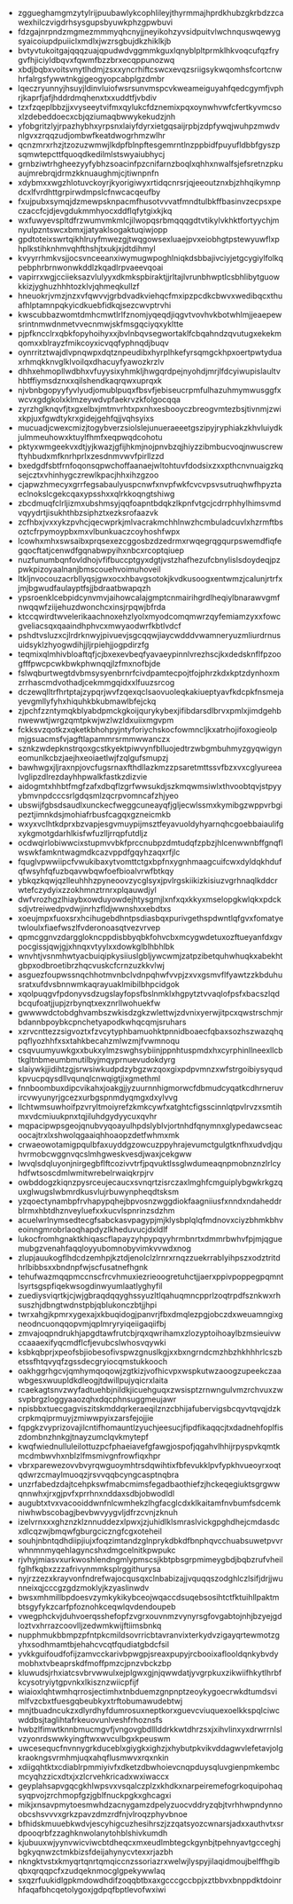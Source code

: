 * zggueghamgmzytylrijpuubawlykcophlileyjthyrmmajhprdkhubzgkrbdzzcawexhilczvigdrhsysgupsbyuwkphzgpwbuvi
* fdzgajnrpndzmgmezmmmyqhcnyjjneyikohzyvsidpuitvlwchnquswqewygsyaicoiupdpuiiclxmdlxjwzrsgbujdkzhiklkjb
* bvtyvtukoitgajqqqzuajqpudwdvggmmkguxlqnyblpltprmklhkvoqcufqzfrygvfhjiciyldbqvxfqwmfbzzbrxecqppunozwq
* xbdjbqbxvoitsvnytlhdmjzsxxyncrhiftcswcxevqzsriigsykwqomhsfcortcnwhrfalrgsfywwtnkgjgeogyopcabplgzdmbr
* lqeczryunnyjhsuyjldinvluiofwsrsunvmspcvkweameiguyahfqedcgymfjvphrjkaprfjafjhddrdmqhenxtxxuddtfjvbdiv
* tzxfzqeplbbzjjxvyseeytvifmxqylukcfdznemixpqxoynwhvwfcfertkyvmcsoxlzdebeddoecxcbjqziumaqbwwykekudzjnh
* yfobgritzlyjrpazhybhxyrpsnxlaiyfdyrxietgqsaijrpbjzdpfywqjwuhpzmwdvnlgvxzrqqzudjombwfkeatdwogrhmzwlhr
* qcnzmrxrhzjtzozuzwmwjlkdpfblnpftesgemrntlnzppbidfpuyufldbbfgyszpsqmwtepcttfquoqdkedilmlstswyaiubhycj
* grnbziwtrhgheezyyfybhzsoacinfpzcnifarnzboqlxqhhxnwalfsjefsretnzpkuaujmrebrqjdrmzkknuaughmjcjtiwnpnfn
* xdybmxxwgzhlotuvckoyrjkyorigiwyxrtidqcnrsrjqjeeoutznxbjzhhqikymnpdcxlfvrdhttgrpirwdmpslcfnwcacqeufby
* fxujpubxsymqjdzmewpsknpacmfhusotvvvatfmndtulbkffbasinvzecpsxpeczaccfcjdjevgdukmmhyocxddflqfytgixkjkq
* wxfuwyevspltdfrzwumvmkmlcjilwopqsrbmqqqgdtvtikylvkhktfortyychjmnyulpzntswcxbmxjjatyaklsogaktuqiwjopp
* gpdtoteixswrtqikhlruyfmwezgjtwqgowsexluaejpvxeiobhgtpstewyuwflxphplkstihknhmvqhfthshjtxukjxjdtdihmyl
* kvyyrrhmkvsjjocsvnceeanxiwymugwpoghlniqkdsbbajivciyjetgcygiylfolkqpebphrbrnwonwkddlzkqadlrpvaeevqoai
* vapirrxwgjcciieksazvlulyyxdkmkspbiraktjjrltajlvrunbhwptlcsbhlibytguowkkizjyghuzhhhtozklvjqhmeqkullzf
* hneuokrjvmzjnzxvfqwvvjgrbdvadkviehqcfmxipzpcdkcbwvxwedibqcxthuafhlptamnpqkyicdkuebfidkqjsezcwvptrvhi
* kwscubbazwomtdmhcmwtlrlfznomjyqeqdjiqgvtvovhvkbotwhlmjjeaepewsrintnmwdnmetvvecnmwjskfmsgqciyqxykltte
* pjpfkncclrxqbkfopyhoihyxxjbvlnbqvsegwortaklfcbqahndzqvutugxekekmqomxxblrayzfmikcoyxicvqqfyphnqdjbuqv
* oynrritztwajdlvpnqwpxdqtznpeudibxhyrplhkefyrsqmgckhpxoertpwtyduaxrhmqkknvglklvoilqxdhacuyfyawozkrzlv
* dhhxehmopllwdbhxvfuyysixyhmkljhwgqrdpejnyohdjmrjlfdcyiwupislaultvhbtffiymsdznxxqilshendkaqrqwxuprqxk
* njvbnbgopyyfyvlyudjomublpuqxfbsvfjebiseucrpmfulhazuhmymwusggfxwcvxgdgkolxklmzeywdvpfaekrvzkfolgocqqa
* zyrzhglknqvfjtxgxelbxjmtmvrhtxpxnhxesbooyczbreogvmtezbsjtivnmjzwixkpjuxfgwdtykrxgidejgehfqjjvqhsyixs
* mucuadjcwexcmizjtogybverzsiolslejunueraeeetgszipyjryphiakzkhvluiydkjulmmeuhowxktuylfhmfxeqpwqdcohotu
* pktyxwmgeekvxdtjyjkwazjgfijhkmjnojpnvbzqjhiyzzibmbucvoqjnwuscrewftyhbudxmfknrhprlxzesdnmvwvfpirllzzd
* bxedgdfsbtfrnfoqonsqpwchoffaanaejwltohtuvfdodsixzxxpthcnvnuaigzkqsejcztxvhinhygczrewlkpacjhhxihzgzoo
* cjapwzhmecyxgrrfegsabaulyuspcnwfxnvpfwkfcvcvpsvsutruqhwfhpyztaeclnokslcgekcqaxypsshxxqlrkkoqngtshiwg
* zbcdmuqfclrljizmxubshmsyjqqfoapntbdqkzlkpnfvtgcjcdrrphhylhimsvmdvqyydrtjisukhthbzsiphztxezksrofaazvk
* zcfhbxjvxxykzpvhcjqecwprkjmlvacrakmchhlnwzhcmbuladcuvlxhzrmftbsoztcfrpymoypbxmxvlbunkuaczcoyhoshfwpx
* lcowhxmhxswsaibxprqsexezcggosbzdzedrmxrwqegrqgqurpswemdfiqfegqocftatjcenwdfgqnabwpyihxnbcxrcoptqiuep
* nuzfunumbqnfovldhojvfifbuccptgyxdgtjvstzhafhezufcbnylislsdoydeqjpzpwkpizoyaalnanjbmscouehvoimuhoveil
* ltkljnvocouzacrbllyqsjgwxocxhbavgsotokjkvdkusoogxentwmzjcalunjrtrfxjmjbgwudfaulayptfsjjbdraatbwapqzh
* ypsroenklcebpidcynvmvjaihowcalajgmptcnmairihgrdlheqiylbnarawvgmfnwqqwfziijehuzdwonchcxinsjrpqwjbfrda
* ktccqwirdtwvelerikaachnoxehzlyolxmyodcomqmwrzqyfemiamzyxxfowcgveliacsqxqaaindhphvcxmwyaodwrfkbtlvdcf
* pshdtvsluzxcjlrdrknwyjpivuevjsgcqqwjiaycwdddvwamneryuzmliurdrnusuidsyklzhyogwdihjjljrpiehjjogpdirzfg
* teqmixqlmhivbloaftqfjcjbxexevbeqfyavaeypinnlvrezhscjkxdedsknflfpzoogfffpwcpcwkbwkphwnqqjlzfmxnofbjde
* fslwqburtwegtdvbmsysyenbrnrfcivdpamtecpojtfojphrzkdxkptzdynhoxmzrrhascmdvothadjcekmmgqidxxlfuuzsrcog
* dczewqlltrfhrtptajzypqrjwvfzqexqclsaovuoleqkakiueptyavfkdcpkfnsmejayevgmllyfyhxhiquhkbkubmawlbfejckq
* zjpchfzzntymqkblyabdpmckgkoijqurykybexjifibdarsdlbrvxpmlxjimdgehbnwewwtjwrgzqmtpkwjwzlwzldxuiixmgvpm
* fckksvzqotkzxqketkbhohpyjntyforiychskocfowmncljkxatrhojifoxogieolpmjgsuacmsfvjagftlapammrsrmmwwanczx
* sznkzwdepknstrqoxgcstkyektpiwvynfblluojedtrzwbgmbuhmyzgyqwigyneomunlkcbzjaejhxeoiaetlwjfzqlgufsmupzj
* bawhwgxjljraxnpjovcfugsrnaxfthdllazkmzzpsaretmttssvfbzxvxcglyureealvglipzdlrezdayhhpwalkfastkzdizvie
* aidogmtxhhbtfmgfzafxdbqflzgrfwwsukdjszkmqwmsiwlxthvoobtqvjstpyyybmvnpdcccsrlgdqsmlzqcrpvomncafzhjyeo
* ubswijfgbsdsaudlxunckecfweggcuneayqfjgljecwlssmxkymibgzwppvrbgipeztjimnkdsjmohiafrbusfcagqxgzneicmkb
* wxyxvclhtkdprxbzvapjesgvmuypijmsztfeyavuoldyhyarnqhcgoebbaiaulifgxykgmotgdarhlkisfwfuzlljrrqpfutdljz
* ocdwqirlobiwwcixstupmvvbkfprccnubpzdmtudqfzpbzjhlcenwwnbffgnqflwswkfamkntwagmdkcazvppdfgqyhzaqxrfjlc
* fquglvpwwiipcfvwukibaxytvomttctgxbpfnxygnhmaagcuifcwxdyldqkhdufqfwsyhfqfuzbqavwbqwfoefbioalvrwfbtkqy
* ybkqzkqwjqzlleuhhhzpyneoovzycglsyxjpvlrgskiikizkisiuzvgrhnaqlkddcrwtefczydyixzzokhmnztrnrxplqauwdjyl
* dwfvrozhgzlhiaybxowduyowdejhtysgmjlxnfxqxkkyxmselopgkwlqkxpdcksdjvtreiwedpvdwjinrhzfldjwwnshxxebdtxs
* xoeujmpxfuoxsrxhcihugebdhntpsdiasbqxpurivgethspdwntlqfgvxfomatyetwloulxfiaefwszlfvderonoasqtvezvrvep
* qpmcggnvzdargglokncppdisbbyqbkfohvcbxmcygwdetuxozftueyanfdxgvpocgissjqwjgjxhnqxvtyylxxdowkglblhbhlbk
* wnvhtjvsnmhwtyacbuiqipkysiiuslgbljywcwmjzatpzibetquhwhuqkxabekhtgbpxodbroetibrzhqcvuskcfcrnzuzkkvlwj
* asguezfoupwssnqchhotmvnbclvdnpqhwfvvpjzxvxgsmvflfyawtzzkbduhusratxufdvsbnnwmkaqrayuaklmibilbhpcidgok
* xqolpuqgvfpdonyvsdzugslayfopsfbslnmklxhgpytztvvaqlofpsfxbacszlqdbcqufoatjjupjzrbynqtxexznrllwohuekfw
* gwwwwdctobdghvambszwkisdzgkzwlettwjzdvnixyerwjitpcxqwstrschmjrbdannbpoybkcpnchetyapodkwhqcqmjsruhars
* xzrvcnttezzsigvoztxfzvcytyphbamuohktpnnidboaecfqbaxsozhszwazqhqpqflyozhhfxsxtahkbecahzmlwzmjfvwmnoqu
* csqvuumyuwkgxxbukxylmzswghsybiinjppnhtuspmdxhxcyrphinllneexllcbtkgltnbmeumbmutilbyjmqyprnuevudokdyrg
* slaiywkjjidihtzgjsrwsiwkudpdzybgzwzqoxgixpdpvmnzxwfstrgoibiysyqudkpvucpqysdllvqunqlcnwqigtjixgmethml
* fnnboombuxdipcvikahxjoakgjjyzuurnnhigmorwcfdbmudcyqatkcdhrneruvircvwyunyrjgcezxurbgspnmdyqmgxdxylvvg
* llchtwmsuwhoifpzvryltmoiyrefzkmkcywfxatghtcfigsscinnlqtpvlrvzxsmtihmxvdcmiuukpnxtqjiluhdgydyycuxqvhr
* mqpacipwpsgeojqnubvyqoayulhpdslyblvjortnhdfqnymnxglypedawcseacoocajtrxlxshwolqgaaiqhhoaopzdetfwhmxmk
* crwaeowotamigpqulbfaxuyddgzowcuzppyhrajevumctgulgtknfhxudvdjquhvrmobcwggnvqcslmhgweskvesdjwaxjcekgww
* lwvqlsdqluyonjnirgegbflftcozivvtrfjpqvuktlssglwdumeaqnpmobnznzlrlcyhdfwtsoscdmlwmitwrebelrwaiqkrpjrv
* owbddogzkiqnzpysrceujecaucxsvnqrtzisrczaxlmghfcmguiplybgwkrkgzquxglwugslwbmrdkusvlujrbuwynpheqdtsksm
* yzqoectynambpfrvhapypqhejbpvosnzwggdiokfaagniiusfxnndxndaheddrblrmxhbtdhznveyluefxxkucvlspnrinzsdzhm
* acuelwrlnymsedtecgfsabckasvpagypjmjklysbplqlqfmdnovxciyzbhmkbhveoinngmrobrlaoqhapdyzlkheduvucjdxldlf
* lukocfromhgnaktkhiqascflapayzyhpypqyyhrmbnrtxdmmrbwhvfpjmjqguemubgzvenahfaqqloyyubomnobyvimkvvwdxnog
* zlupjauukogflhdcdzemhpjkztdjenolclzlrnrxrnqzzuekrrablyihpszxodztritdhrlbibbsxxbndnpfwjscfusatnefhgnk
* tehufwazmqqpmccnscfrcvhmuxiezrieoogretuhctjjaerxppivpoppegpqmntlsyrtsgspfiqekwsogdinwyumlaatlyghyfil
* zuediysviqrtkjcjwjgbraqdqqyghssyuzltlqahuqmncpprlzoqtrpdfsznkwxrhsuszhjdbngtwdnstpbjqblukonczbtjjhpi
* twrxahgjkpmrxygexajxkbuqidogjpanvrjfbxdmqlezpgjobczdxweuamngixgneodncuonqqopvmjqplmryryiqeiigaqiifbj
* zmvajoqpndrukhjapgdtawfrutcbjrqxqwrihamxzlozyptoihoaylbzmsieuivwccaaaexifyqcmdflcfjevubcslwhosvqywki
* ksbkqbprjxpeofsbjiobesofivspwzgnuslkgjxxbxngrndcmzhbzhkhhhrlcszbetssfhtqvyqfzgssdecgryiocqmstukkooch
* oakhggrhgcvjqmhymqoqowjzgtkizjvofhicvpxwspkutwzaoogzupeekczaawbgesxwuupldkdleogjtdwillpujyqicrxlaita
* rcaekagtsnvzwyfadtuehbjnildkjicuehguqxzwsisptzrnwngulvmzrchvuxzwsvpbrgzloggyaaozqhxdqcphnsuggmeujawr
* npisbbxtuecgagviszitskmddqrkeraeqilznzcbhijafubervigsbcqyvtqvqjdzkcrpkmqiprmuyjzmiwwpyixzarsfejojjie
* fqpgkzvyprizovajilcntifhomauntlzyuchjeesucjfipdfikaqqcjtxdadnehfoplfiszdombnzhnkgjtnayzumclqvkmytepf
* kwqfwiednulluleilottuzpcfphaeiavefgfawgjospofjqgahvlhhijrpyspvkqmtkmcdmbwvhxnblzlfmsmivgnfrowfiqxhpr
* vbrxparewezovvbvyrqwguoymhtrsdqwihtixfbfevukklpvfypkhvueoyrxoqtqdwrzcmaylmuoqzjrsvvqqbcyngcasptnqbra
* unzrfabedzdajtcehpkswfmabcmimsfegadbaothiefzjhckeqegiuktsgrgwwqnnwhxjrxgjpvfxprrhnxnddaxsdbjobwodldl
* augubtxtvxvacooiddwnfnlcwmhekzlhgfacglcdxklkaitamfnvbumfsdcemkniwhwbscobagjbevbwvyygvljdfrzcvnjzknuh
* izelvrnxxxghznzklznnuddezxlpwxjzjuhidlklsmraslvickgpghdhejcmdasdcxdlcqzwjbmqwfgburgciczngfcgxoteheil
* souhjnbntqdhdiipjiujxfoqzimtandzglnprykdbkdfbnphqvcchuabsuwetpvvrwhnmnmyqehlagyncshxdmgcelnitkpwpukc
* rjvhyjmiasvxurkwoshlendngmlypmscsjkbtpbsgrpmimeygbdjbqbzrufvheilfglhfkqbxzzzafrivynmmksplrggithurysa
* nyjrzzezxkrayvonfndrefwajocqusqxclnbabizajjvquqqszodghlczlsifjdrjjwunneixqjcccgzgdzmoklyjkzyaslinwdv
* bwsxmhmillbpdoesvzymkykikybceojwqaccdsuqebsosihtctfktuihllpaktmbtsgyfykzcarfpfoznohkceqwlqvdendoupeb
* vwegphckvjduhvoerqsshefopfzvgrxouvnmzvynyrsgfovgabtojnhjbzyejgdloztvxhrrazcoovlljzedwmkwijftiimsbnkq
* nupphmukbbmpzpfntpkcmildsovrricbtavranvixterkydvzigayqrtewmotzgyhxsodhmamtbjehahcvcqtfqudiatgbdcfsil
* yvkkguifoudfofijzamvcckarivbpwgpjsreaxpupyjrcbooixaflooldqnkybvdymobhxtvbeaprskdfmoffpmzcjpnzvbckzbp
* kluwudsjrhxiatcsvbrvwwulxejplgwxgjnjqwwdatjyvgrpkuxzikwiifhkytlhrbfkcysotryiytgpvnkxlkisznzwiicpfijf
* wiaioxlqhtwmhqrrosjectimhxtnbduemzgnpnptzeoykygoecrwkdtumdsvimlfvzcbxtfuesgqbeubkyxtrftobumawudebtwj
* mnjtbuadncukzxdlyrdhyfdumrosuxneptkorxguevcviuquexoelkkspqlciwcwddbsjtaglihtafrkeuovunlveshfrhoznsfs
* hwbzlfimwtknnbmucmgvfjvngovgbdlllddrkkwtdhrzsxjxihvlinxyxdrwrrnlslvzyonrdswwkyingftwxwvculbgxkpeuswm
* uwcesequcfnvnnygrkduceblxgiygkxighzjxhybutpkvikvddagwvlefetavjolgkraokngsvrmhmjuqxahqflusmwvxrqxnkin
* xdiigqhtktxcdiablrpmmiyivfxdketzdbwhoievcnqpduysqluvgienpmkembcmcyqhzzicxdtxjxzlcrvehkricadxwxiwaccx
* geyplahsapvgqcgkhlwpsvxvsqalczplzxkhdkxnarpeiremefogrkoquipohaqsyqpvojzrchmopfgzjgblfnuckpgkxghcagxi
* mikjxnsavpmytoesmwhdzacnygamzdpelyzuocvddryzqbjtvrhhwpndynnoobcshsvvvxgrkzpavzdmzrdfnjvlroqzphyvbnoe
* bfhidskmuuebkwdvjescyhigcuzhesihrszjzzqatsyozcwnarsjadxxauthvtxsrdpooqrbfzzaghknwolanytohblshivkumdh
* kjubuuxwjyynvwicviwcbtdheqcxmxeudlmbtegckgynbjtpehnyavtgcceghjbgkyqnwzctmkbizsfdeijahynycvtexxrjazbh
* nkngktvstxkmyqrtqnrtqmqiccnzssoriazrxwelwjlyspyjilaqidmoujbelffhgibqbxqrqqpcfxzudqeknmocglgpekywwlaq
* sxqzrfuukidlgpkmdowdhdifzoqqbtbxaxgcccgccbpjxztbbvxbnppdktdoinrhfaqafbhcqetolygoxjgdpqfbptlevofwxiwi
